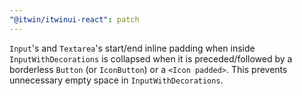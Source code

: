 ```yaml
---
"@itwin/itwinui-react": patch
---
```


`Input`'s and `Textarea`'s start/end inline padding when inside `InputWithDecorations` is collapsed when it is preceded/followed by a borderless `Button` (or `IconButton`) or a `<Icon padded>`. This prevents unnecessary empty space in `InputWithDecorations`.

